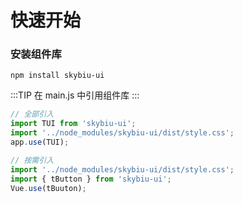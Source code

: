 # 快速开始

### 安装组件库

```
npm install skybiu-ui
```

:::TIP
在 main.js 中引用组件库
:::

```javascript
// 全部引入
import TUI from 'skybiu-ui';
import '../node_modules/skybiu-ui/dist/style.css';
app.use(TUI);

// 按需引入
import '../node_modules/skybiu-ui/dist/style.css';
import { tButton } from 'skybiu-ui';
Vue.use(tBuuton);

```
